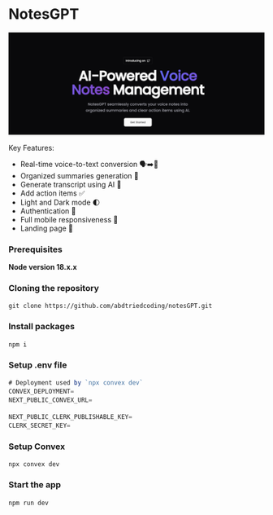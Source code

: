 # NotesGPT

![Thumbnail](./public/thumbnail.png)

Key Features:
- Real-time voice-to-text conversion 🗣️➡️📝
- Organized summaries generation 📑
- Generate transcript using AI 📑
- Add action items ✅
- Light and Dark mode 🌓
- Authentication 🔐
- Full mobile responsiveness 📱
- Landing page 🛬

### Prerequisites

**Node version 18.x.x**

### Cloning the repository

```shell
git clone https://github.com/abdtriedcoding/notesGPT.git
```

### Install packages

```shell
npm i
```

### Setup .env file


```js
# Deployment used by `npx convex dev`
CONVEX_DEPLOYMENT=
NEXT_PUBLIC_CONVEX_URL=

NEXT_PUBLIC_CLERK_PUBLISHABLE_KEY=
CLERK_SECRET_KEY=

```

### Setup Convex

```shell
npx convex dev

```

### Start the app

```shell
npm run dev
```
